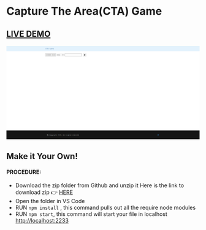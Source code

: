 # Capture The Area(CTA) Game

## <a href="https://hot-games.herokuapp.com/">LIVE DEMO</a>


![CTA](cta-game.png?raw=true "CTA")

## Make it Your Own!


#### PROCEDURE:
- Download the zip folder from Github and unzip it
Here is the link to download zip 👉
<a href='https://github.com/avinashboy/CTA-games'>HERE</a>
- Open the folder in VS Code
- RUN <code>npm install</code> , this command pulls out all the require node modules
- RUN <code>npm start</code>, this command will start your file in localhost <a href="http://localhost:2233">http://localhost:2233</a>
